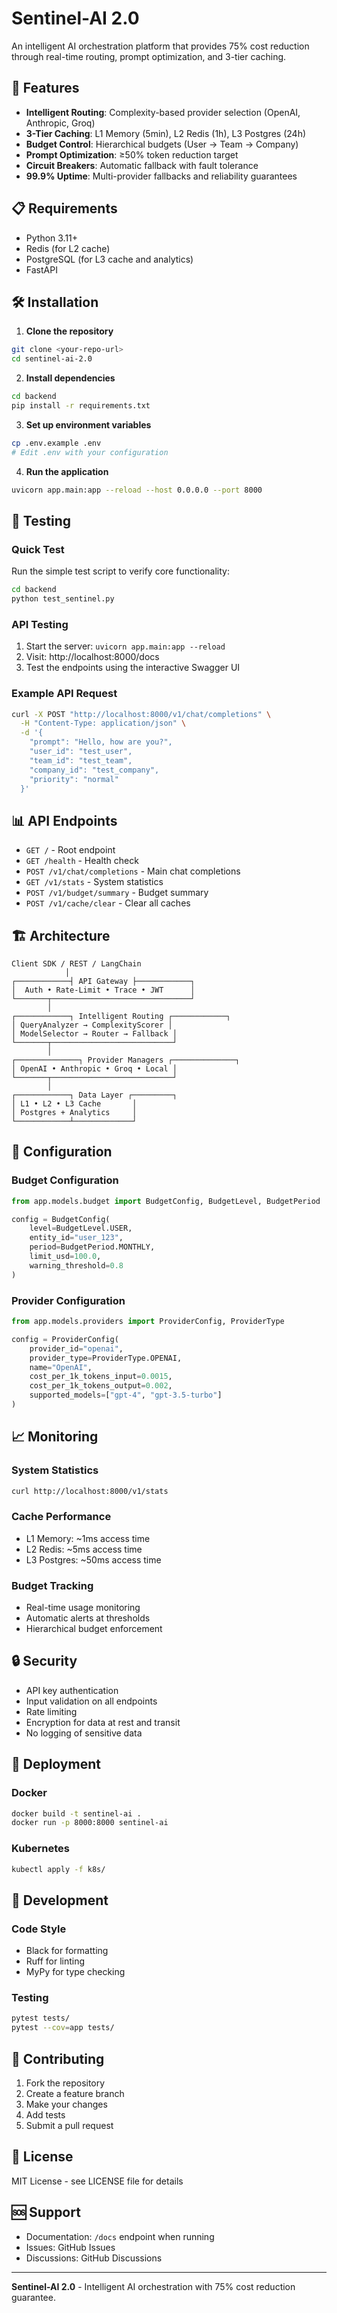# Sentinel-AI 2.0

An intelligent AI orchestration platform that provides 75% cost reduction through real-time routing, prompt optimization, and 3-tier caching.

## 🚀 Features

- **Intelligent Routing**: Complexity-based provider selection (OpenAI, Anthropic, Groq)
- **3-Tier Caching**: L1 Memory (5min), L2 Redis (1h), L3 Postgres (24h)
- **Budget Control**: Hierarchical budgets (User → Team → Company)
- **Prompt Optimization**: ≥50% token reduction target
- **Circuit Breakers**: Automatic fallback with fault tolerance
- **99.9% Uptime**: Multi-provider fallbacks and reliability guarantees

## 📋 Requirements

- Python 3.11+
- Redis (for L2 cache)
- PostgreSQL (for L3 cache and analytics)
- FastAPI

## 🛠️ Installation

1. **Clone the repository**
```bash
git clone <your-repo-url>
cd sentinel-ai-2.0
```

2. **Install dependencies**
```bash
cd backend
pip install -r requirements.txt
```

3. **Set up environment variables**
```bash
cp .env.example .env
# Edit .env with your configuration
```

4. **Run the application**
```bash
uvicorn app.main:app --reload --host 0.0.0.0 --port 8000
```

## 🧪 Testing

### Quick Test
Run the simple test script to verify core functionality:

```bash
cd backend
python test_sentinel.py
```

### API Testing
1. Start the server: `uvicorn app.main:app --reload`
2. Visit: http://localhost:8000/docs
3. Test the endpoints using the interactive Swagger UI

### Example API Request
```bash
curl -X POST "http://localhost:8000/v1/chat/completions" \
  -H "Content-Type: application/json" \
  -d '{
    "prompt": "Hello, how are you?",
    "user_id": "test_user",
    "team_id": "test_team",
    "company_id": "test_company",
    "priority": "normal"
  }'
```

## 📊 API Endpoints

- `GET /` - Root endpoint
- `GET /health` - Health check
- `POST /v1/chat/completions` - Main chat completions
- `GET /v1/stats` - System statistics
- `POST /v1/budget/summary` - Budget summary
- `POST /v1/cache/clear` - Clear all caches

## 🏗️ Architecture

```
Client SDK / REST / LangChain
            │
┌────────────┤ API Gateway ├────────────┐
│  Auth • Rate-Limit • Trace • JWT      │
└───────┬───────────────────────────────┘
        │
┌────────────┐ Intelligent Routing ┌────────────┐
│ QueryAnalyzer → ComplexityScorer │
│ ModelSelector → Router → Fallback │
└───────┬───────────────────────────┘
        │
┌──────────────┐ Provider Managers ┌──────────────┐
│ OpenAI • Anthropic • Groq • Local │
└───────┬───────────────────────────┘
        │
┌────────────┐ Data Layer ┌─────────┐
│ L1 • L2 • L3 Cache       │
│ Postgres + Analytics     │
└────────────┴─────────────┘
```

## 🔧 Configuration

### Budget Configuration
```python
from app.models.budget import BudgetConfig, BudgetLevel, BudgetPeriod

config = BudgetConfig(
    level=BudgetLevel.USER,
    entity_id="user_123",
    period=BudgetPeriod.MONTHLY,
    limit_usd=100.0,
    warning_threshold=0.8
)
```

### Provider Configuration
```python
from app.models.providers import ProviderConfig, ProviderType

config = ProviderConfig(
    provider_id="openai",
    provider_type=ProviderType.OPENAI,
    name="OpenAI",
    cost_per_1k_tokens_input=0.0015,
    cost_per_1k_tokens_output=0.002,
    supported_models=["gpt-4", "gpt-3.5-turbo"]
)
```

## 📈 Monitoring

### System Statistics
```bash
curl http://localhost:8000/v1/stats
```

### Cache Performance
- L1 Memory: ~1ms access time
- L2 Redis: ~5ms access time  
- L3 Postgres: ~50ms access time

### Budget Tracking
- Real-time usage monitoring
- Automatic alerts at thresholds
- Hierarchical budget enforcement

## 🔒 Security

- API key authentication
- Input validation on all endpoints
- Rate limiting
- Encryption for data at rest and transit
- No logging of sensitive data

## 🚀 Deployment

### Docker
```bash
docker build -t sentinel-ai .
docker run -p 8000:8000 sentinel-ai
```

### Kubernetes
```bash
kubectl apply -f k8s/
```

## 📝 Development

### Code Style
- Black for formatting
- Ruff for linting
- MyPy for type checking

### Testing
```bash
pytest tests/
pytest --cov=app tests/
```

## 🤝 Contributing

1. Fork the repository
2. Create a feature branch
3. Make your changes
4. Add tests
5. Submit a pull request

## 📄 License

MIT License - see LICENSE file for details

## 🆘 Support

- Documentation: `/docs` endpoint when running
- Issues: GitHub Issues
- Discussions: GitHub Discussions

---

**Sentinel-AI 2.0** - Intelligent AI orchestration with 75% cost reduction guarantee.